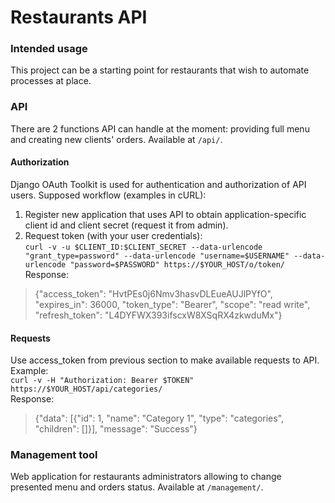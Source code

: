 # Restaurants API
### Intended usage
This project can be a starting point for restaurants that wish to automate processes at place.
### API
There are 2 functions API can handle at the moment: providing full menu and creating new clients' orders. Available at `/api/`.
#### Authorization
Django OAuth Toolkit is used for authentication and authorization of API users.
Supposed workflow (examples in cURL):
1. Register new application that uses API to obtain application-specific client id and client secret (request it from admin).
2. Request token (with your user credentials):  
` curl -v -u $CLIENT_ID:$CLIENT_SECRET --data-urlencode "grant_type=password" --data-urlencode "username=$USERNAME" --data-urlencode "password=$PASSWORD" https://$YOUR_HOST/o/token/ `  
Response:  
> {"access_token": "HvtPEs0j6Nmv3hasvDLEueAUJlPYfO", "expires_in": 36000, "token_type": "Bearer", "scope": "read write", "refresh_token": "L4DYFWX393ifscxW8XSqRX4zkwduMx"}

#### Requests
Use access_token from previous section to make available requests to API.  
Example:  
`curl -v -H "Authorization: Bearer $TOKEN" https://$YOUR_HOST/api/categories/`  
Response:  
> {"data": [{"id": 1, "name": "Category 1", "type": "categories", "children": []}], "message": "Success"}

### Management tool
Web application for restaurants administrators allowing to change presented menu and orders status. Available at `/management/`.
